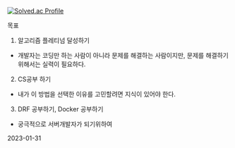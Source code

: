 [![Solved.ac Profile](http://mazassumnida.wtf/api/v2/generate_badge?boj=dlrkehrud)](https://solved.ac/dlrkehrud/)

목표
1. 알고리즘 플레티넘 달성하기
  - 개발자는 코딩만 하는 사람이 아니라 문제를 해결하는 사람이지만, 문제를 해결하기 위해서는 실력이 필요하다.
2. CS공부 하기
  - 내가 이 방법을 선택한 이유를 고민할려면 지식이 있어야 한다. 
3. DRF 공부하기, Docker 공부하기 
  - 궁극적으로 서버개발자가 되기위하여

2023-01-31

